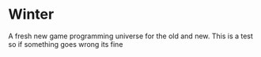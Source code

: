 # Winter
A fresh new game programming universe for the old and new.
This is a test so if something goes wrong its fine

